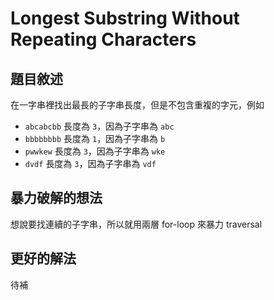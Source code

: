 # Longest Substring Without Repeating Characters

## 題目敘述

在一字串裡找出最長的子字串長度，但是不包含重複的字元，例如

- `abcabcbb` 長度為 `3`，因為子字串為 `abc`
- `bbbbbbbb` 長度為 `1`，因為子字串為 `b`
- `pwwkew` 長度為 `3`，因為子字串為 `wke`
- `dvdf` 長度為 `3`，因為子字串為 `vdf`

## 暴力破解的想法

想說要找連續的子字串，所以就用兩層 for-loop 來暴力 traversal

## 更好的解法

待補
